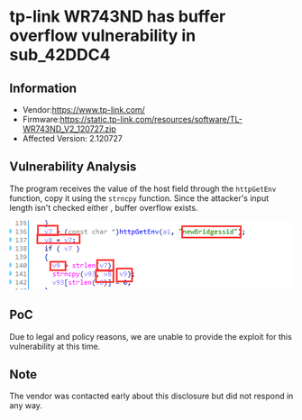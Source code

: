 # tp-link WR743ND has  buffer overflow vulnerability  in sub_42DDC4



## Information

- Vendor:https://www.tp-link.com/
- Firmware:https://static.tp-link.com/resources/software/TL-WR743ND_V2_120727.zip
- Affected Version: 2.120727

## Vulnerability Analysis

The program receives the value of the host field through the `httpGetEnv` function, copy it using the `strncpy` function. Since the attacker's input length isn't checked either , buffer overflow exists.

![code](code.png)

## PoC

 Due to legal and policy reasons, we are unable to provide the exploit for this  vulnerability at this time.



##  Note

The vendor was contacted early about this disclosure but did not respond in any  way.


